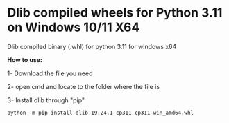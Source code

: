# Dlib compiled wheels for Python 3.11 on Windows 10/11 X64
Dlib compiled binary (.whl) for python 3.11 for windows x64

**How to use:**

1- Download the file you need

2- open cmd and locate to the folder where the file is

3- Install dlib through "pip"

```
python -m pip install dlib-19.24.1-cp311-cp311-win_amd64.whl 
```
